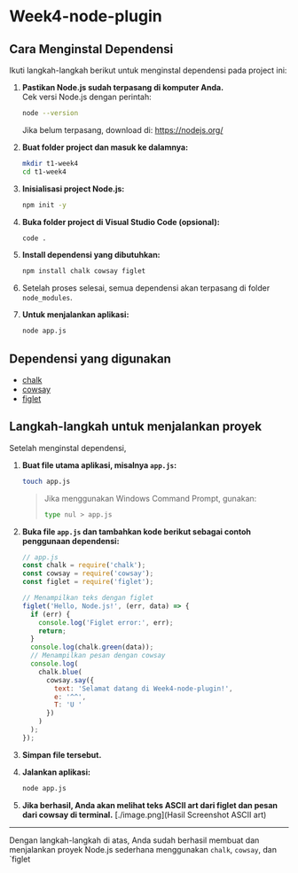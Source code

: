 # Week4-node-plugin

## Cara Menginstal Dependensi

Ikuti langkah-langkah berikut untuk menginstal dependensi pada project ini:

1. **Pastikan Node.js sudah terpasang di komputer Anda.**  
   Cek versi Node.js dengan perintah:
   ```sh
   node --version
   ```
   Jika belum terpasang, download di: https://nodejs.org/

2. **Buat folder project dan masuk ke dalamnya:**
   ```sh
   mkdir t1-week4
   cd t1-week4
   ```

3. **Inisialisasi project Node.js:**
   ```sh
   npm init -y
   ```

4. **Buka folder project di Visual Studio Code (opsional):**
   ```sh
   code .
   ```

5. **Install dependensi yang dibutuhkan:**
   ```sh
   npm install chalk cowsay figlet
   ```

6. Setelah proses selesai, semua dependensi akan terpasang di folder `node_modules`.

7. **Untuk menjalankan aplikasi:**
   ```sh
   node app.js
   ```

## Dependensi yang digunakan
- [chalk](https://www.npmjs.com/package/chalk)
- [cowsay](https://www.npmjs.com/package/cowsay)
- [figlet](https://www.npmjs.com/package/figlet)

## Langkah-langkah untuk menjalankan proyek

Setelah menginstal dependensi, 

1. **Buat file utama aplikasi, misalnya `app.js`:**
   ```sh
   touch app.js
   ```
   > Jika menggunakan Windows Command Prompt, gunakan:
   > ```sh
   > type nul > app.js
   > ```

2. **Buka file `app.js` dan tambahkan kode berikut sebagai contoh penggunaan dependensi:**
   ```js
   // app.js
   const chalk = require('chalk');
   const cowsay = require('cowsay');
   const figlet = require('figlet');

   // Menampilkan teks dengan figlet
   figlet('Hello, Node.js!', (err, data) => {
     if (err) {
       console.log('Figlet error:', err);
       return;
     }
     console.log(chalk.green(data));
     // Menampilkan pesan dengan cowsay
     console.log(
       chalk.blue(
         cowsay.say({
           text: 'Selamat datang di Week4-node-plugin!',
           e: '^^',
           T: 'U '
         })
       )
     );
   });
   ```

3. **Simpan file tersebut.**

4. **Jalankan aplikasi:**
   ```sh
   node app.js
   ```

5. **Jika berhasil, Anda akan melihat teks ASCII art dari figlet dan pesan dari cowsay di terminal.**
[./image.png](Hasil Screenshot ASCII art)

---

Dengan langkah-langkah di atas, Anda sudah berhasil membuat dan menjalankan proyek Node.js sederhana menggunakan `chalk`, `cowsay`, dan `figlet